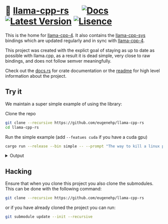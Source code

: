 # 🦙 [llama-cpp-rs][readme] &emsp; [![Docs]][docs.rs] [![Latest Version]][crates.io] [![Lisence]][crates.io]

[Docs]: https://img.shields.io/docsrs/llama-cpp-4.svg

[Latest Version]: https://img.shields.io/crates/v/llama-cpp-4.svg

[crates.io]: https://crates.io/crates/llama-cpp-4

[docs.rs]: https://docs.rs/llama-cpp-4

[Lisence]: https://img.shields.io/crates/l/llama-cpp-4.svg

[llama-cpp-sys]: https://crates.io/crates/llama-cpp-sys-4

[readme]: https://github.com/eugenehp/llama-cpp-rs/tree/main/llama-cpp-4

This is the home for [llama-cpp-4][crates.io]. It also contains the [llama-cpp-sys] bindings which are updated regularly
and in sync with [llama-cpp-4][crates.io].

This project was created with the explict goal of staying as up to date as possible with llama.cpp, as a result it is
dead simple, very close to raw bindings, and does not follow semver meaningfully.

Check out the [docs.rs] for crate documentation or the [readme] for high level information about the project.

## Try it

We maintain a super simple example of using the library:

Clone the repo

```bash
git clone --recursive https://github.com/eugenehp/llama-cpp-rs
cd llama-cpp-rs
```

Run the simple example (add `--featues cuda` if you have a cuda gpu)

```bash
cargo run --release --bin simple -- --prompt "The way to kill a linux process is" hf-model TheBloke/Llama-2-7B-GGUF llama-2-7b.Q4_K_M.gguf
```

<details>
<summary>Output</summary>
<pre>
ggml_init_cublas: GGML_CUDA_FORCE_MMQ:   no
ggml_init_cublas: CUDA_USE_TENSOR_CORES: yes
ggml_init_cublas: found 1 CUDA devices:
  Device 0: NVIDIA GeForce RTX 3090, compute capability 8.6, VMM: yes
llama_model_params { n_gpu_layers: 1000, split_mode: 1, main_gpu: 0, tensor_split: 0x0, progress_callback: None, progress_callback_user_data: 0x0, kv_overrides: 0x0, vocab_only: false, use_mmap: true, use_mlock: false }
llama_model_loader: loaded meta data with 19 key-value pairs and 291 tensors from /home/marcus/.cache/huggingface/hub/models--TheBloke--Llama-2-7B-GGUF/snapshots/b4e04e128f421c93a5f1e34ac4d7ca9b0af47b80/llama-2-7b.Q4_K_M.gguf (version GGUF V2)
llama_model_loader: Dumping metadata keys/values. Note: KV overrides do not apply in this output.
llama_model_loader: - kv   0:                       general.architecture str              = llama
llama_model_loader: - kv   1:                               general.name str              = LLaMA v2
llama_model_loader: - kv   2:                       llama.context_length u32              = 4096
llama_model_loader: - kv   3:                     llama.embedding_length u32              = 4096
llama_model_loader: - kv   4:                          llama.block_count u32              = 32
llama_model_loader: - kv   5:                  llama.feed_forward_length u32              = 11008
llama_model_loader: - kv   6:                 llama.rope.dimension_count u32              = 128
llama_model_loader: - kv   7:                 llama.attention.head_count u32              = 32
llama_model_loader: - kv   8:              llama.attention.head_count_kv u32              = 32
llama_model_loader: - kv   9:     llama.attention.layer_norm_rms_epsilon f32              = 0.000010
llama_model_loader: - kv  10:                          general.file_type u32              = 15
llama_model_loader: - kv  11:                       tokenizer.ggml.model str              = llama
llama_model_loader: - kv  12:                      tokenizer.ggml.tokens arr[str,32000]   = ["<unk>", "<s>", "</s>", "<0x00>", "<...
llama_model_loader: - kv  13:                      tokenizer.ggml.scores arr[f32,32000]   = [0.000000, 0.000000, 0.000000, 0.0000...
llama_model_loader: - kv  14:                  tokenizer.ggml.token_type arr[i32,32000]   = [2, 3, 3, 6, 6, 6, 6, 6, 6, 6, 6, 6, ...
llama_model_loader: - kv  15:                tokenizer.ggml.bos_token_id u32              = 1
llama_model_loader: - kv  16:                tokenizer.ggml.eos_token_id u32              = 2
llama_model_loader: - kv  17:            tokenizer.ggml.unknown_token_id u32              = 0
llama_model_loader: - kv  18:               general.quantization_version u32              = 2
llama_model_loader: - type  f32:   65 tensors
llama_model_loader: - type q4_K:  193 tensors
llama_model_loader: - type q6_K:   33 tensors
llm_load_vocab: special tokens definition check successful ( 259/32000 ).
llm_load_print_meta: format           = GGUF V2
llm_load_print_meta: arch             = llama
llm_load_print_meta: vocab type       = SPM
llm_load_print_meta: n_vocab          = 32000
llm_load_print_meta: n_merges         = 0
llm_load_print_meta: n_ctx_train      = 4096
llm_load_print_meta: n_embd           = 4096
llm_load_print_meta: n_head           = 32
llm_load_print_meta: n_head_kv        = 32
llm_load_print_meta: n_layer          = 32
llm_load_print_meta: n_rot            = 128
llm_load_print_meta: n_embd_head_k    = 128
llm_load_print_meta: n_embd_head_v    = 128
llm_load_print_meta: n_gqa            = 1
llm_load_print_meta: n_embd_k_gqa     = 4096
llm_load_print_meta: n_embd_v_gqa     = 4096
llm_load_print_meta: f_norm_eps       = 0.0e+00
llm_load_print_meta: f_norm_rms_eps   = 1.0e-05
llm_load_print_meta: f_clamp_kqv      = 0.0e+00
llm_load_print_meta: f_max_alibi_bias = 0.0e+00
llm_load_print_meta: n_ff             = 11008
llm_load_print_meta: n_expert         = 0
llm_load_print_meta: n_expert_used    = 0
llm_load_print_meta: rope scaling     = linear
llm_load_print_meta: freq_base_train  = 10000.0
llm_load_print_meta: freq_scale_train = 1
llm_load_print_meta: n_yarn_orig_ctx  = 4096
llm_load_print_meta: rope_finetuned   = unknown
llm_load_print_meta: model type       = 7B
llm_load_print_meta: model ftype      = Q4_K - Medium
llm_load_print_meta: model params     = 6.74 B
llm_load_print_meta: model size       = 3.80 GiB (4.84 BPW) 
llm_load_print_meta: general.name     = LLaMA v2
llm_load_print_meta: BOS token        = 1 '<s>'
llm_load_print_meta: EOS token        = 2 '</s>'
llm_load_print_meta: UNK token        = 0 '<unk>'
llm_load_print_meta: LF token         = 13 '<0x0A>'
llm_load_tensors: ggml ctx size =    0.22 MiB
llm_load_tensors: offloading 32 repeating layers to GPU
llm_load_tensors: offloading non-repeating layers to GPU
llm_load_tensors: offloaded 33/33 layers to GPU
llm_load_tensors:      CUDA0 buffer size =  3820.94 MiB
llm_load_tensors:        CPU buffer size =    70.31 MiB
..................................................................................................
Loaded "/home/marcus/.cache/huggingface/hub/models--TheBloke--Llama-2-7B-GGUF/snapshots/b4e04e128f421c93a5f1e34ac4d7ca9b0af47b80/llama-2-7b.Q4_K_M.gguf"
llama_new_context_with_model: n_ctx      = 2048
llama_new_context_with_model: freq_base  = 10000.0
llama_new_context_with_model: freq_scale = 1
llama_kv_cache_init:      CUDA0 KV buffer size =  1024.00 MiB
llama_new_context_with_model: KV self size  = 1024.00 MiB, K (f16):  512.00 MiB, V (f16):  512.00 MiB
llama_new_context_with_model:  CUDA_Host input buffer size   =    13.02 MiB
ggml_gallocr_reserve_n: reallocating CUDA0 buffer from size 0.00 MiB to 164.01 MiB
ggml_gallocr_reserve_n: reallocating CUDA_Host buffer from size 0.00 MiB to 8.00 MiB
llama_new_context_with_model:      CUDA0 compute buffer size =   164.01 MiB
llama_new_context_with_model:  CUDA_Host compute buffer size =     8.00 MiB
llama_new_context_with_model: graph splits (measure): 3
n_len = 32, n_ctx = 2048, k_kv_req = 32

The way to kill a linux process is to send it a SIGKILL signal.
The way to kill a windows process is to send it a S

decoded 24 tokens in 0.23 s, speed 105.65 t/s

load time = 727.50 ms
sample time = 0.46 ms / 24 runs (0.02 ms per token, 51835.85 tokens per second)
prompt eval time = 68.52 ms / 9 tokens (7.61 ms per token, 131.35 tokens per second)
eval time = 225.70 ms / 24 runs (9.40 ms per token, 106.34 tokens per second)
total time = 954.18 ms
</pre>
</details>

## Hacking

Ensure that when you clone this project you also clone the submodules. This can be done with the following command:

```sh
git clone --recursive https://github.com/eugenehp/llama-cpp-rs
```

or if you have already cloned the project you can run:

```sh
git submodule update --init --recursive
```
